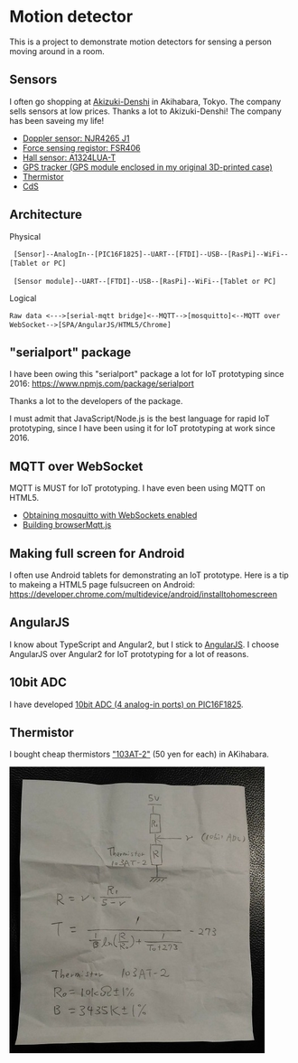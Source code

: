 # Motion detector

This is a project to demonstrate motion detectors for sensing a person moving around in a room.

## Sensors

I often go shopping at [Akizuki-Denshi](http://akizukidenshi.com/) in Akihabara, Tokyo. The company sells sensors at low prices. Thanks a lot to Akizuki-Denshi! The company has been saveing my life!

- [Doppler sensor: NJR4265 J1](http://akizukidenshi.com/catalog/g/gK-07776/)
- [Force sensing registor: FSR406](http://akizukidenshi.com/catalog/g/gP-04158/)
- [Hall sensor: A1324LUA-T](http://akizukidenshi.com/catalog/g/gI-07014/)
- [GPS tracker (GPS module enclosed in my original 3D-printed case)](https://github.com/araobp/gps_android)
- [Thermistor](http://akizukidenshi.com/catalog/g/gP-07258/)
- [CdS](http://akizukidenshi.com/catalog/g/gI-00110/)

## Architecture

Physical
```
 [Sensor]--AnalogIn--[PIC16F1825]--UART--[FTDI]--USB--[RasPi]--WiFi--[Tablet or PC]
 
 [Sensor module]--UART--[FTDI]--USB--[RasPi]--WiFi--[Tablet or PC]
```

Logical
```
Raw data <--->[serial-mqtt bridge]<--MQTT-->[mosquitto]<--MQTT over WebSocket-->[SPA/AngularJS/HTML5/Chrome]
```

## "serialport" package

I have been owing this "serialport" package a lot for IoT prototyping since 2016: https://www.npmjs.com/package/serialport

Thanks a lot to the developers of the package.

I must admit that JavaScript/Node.js is the best language for rapid IoT prototyping, since I have been using it for IoT prototyping at work since 2016.

## MQTT over WebSocket

MQTT is MUST for IoT prototyping. I have even been using MQTT on HTML5.
- [Obtaining mosquitto with WebSockets enabled](https://xperimentia.com/2015/08/20/installing-mosquitto-mqtt-broker-on-raspberry-pi-with-websockets/)
- [Building browserMqtt.js](https://github.com/mqttjs/MQTT.js/)

## Making full screen for Android

I often use Android tablets for demonstrating an IoT prototype. Here is a tip to makeing a HTML5 page fulsucreen on Android: https://developer.chrome.com/multidevice/android/installtohomescreen

## AngularJS

I know about TypeScript and Angular2, but I stick to [AngularJS](https://angularjs.org/). I choose AngularJS over Angular2 for IoT prototyping for a lot of reasons.

## 10bit ADC

I have developed [10bit ADC (4 analog-in ports) on PIC16F1825](./src/pic16f1825/adc.X).

## Thermistor

I bought cheap thermistors ["103AT-2"](http://akizukidenshi.com/catalog/g/gP-07258/) (50 yen for each) in AKihabara.

![calc](./src/thermistor/calc.jpg)

